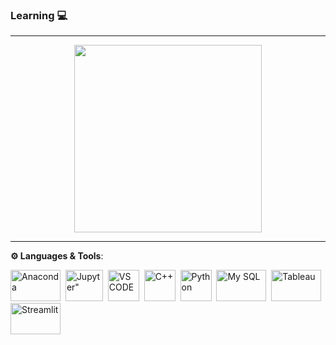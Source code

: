 ### Learning 💻

---
<!---
AmrishaSingh7/AmrishaSingh7 is a ✨ special ✨ repository because its `README.md` (this file) appears on your GitHub profile.
You can click the Preview link to take a look at your changes.
--->
<div id="header" align="center">
<img src = "https://media.giphy.com/media/v1.Y2lkPTc5MGI3NjExNWZjNWZhOTRhNTUxZDUyOTU1ZjA1ZTQ4Mzc5YWRkNzgxZWYyZjg2NCZjdD1n/3oKGzgNfssFG1xlwC4/giphy.gif" width= "300"/>
</div>


<div id="badges" align = "center">
  <a href="https://leetcode.com/Am-Sin/">
    <img src="https://img.shields.io/badge/Leetcode-black?style=for-the-badge&logo=leetcode&logoColor=yellow" alt=""/>
  </a>
 
</div>

---

**⚙️ Languages & Tools**:
<div>
  <img src="https://upload.wikimedia.org/wikipedia/en/c/cd/Anaconda_Logo.png" title="Anaconda" alt="Anaconda" width="80" height="50"/>&nbsp;
   <img src="https://upload.wikimedia.org/wikipedia/commons/thumb/3/38/Jupyter_logo.svg/1200px-Jupyter_logo.svg.png" title="Jupyter" alt=Jupyter" width="60" height="50"/>&nbsp;
   <img src="https://upload.wikimedia.org/wikipedia/commons/thumb/9/9a/Visual_Studio_Code_1.35_icon.svg/2048px-Visual_Studio_Code_1.35_icon.svg.png" title="VS CODE" alt="VS CODE" width="50" height="50"/>&nbsp;
    <img src="https://upload.wikimedia.org/wikipedia/commons/thumb/1/18/ISO_C%2B%2B_Logo.svg/1822px-ISO_C%2B%2B_Logo.svg.png" title="C++" alt="C++" width="50" height="50"/>&nbsp;
   <img src="https://upload.wikimedia.org/wikipedia/commons/thumb/c/c3/Python-logo-notext.svg/1869px-Python-logo-notext.svg.png" title="Python" alt="Python" width="50" height="50"/>&nbsp;
  <img src="https://1000logos.net/wp-content/uploads/2020/08/MySQL-Logo.png" title="My SQL" alt="My SQL" width="80" height="50"/>&nbsp;
   <img src="https://logos-world.net/wp-content/uploads/2021/10/Tableau-Emblem.png" title="Tableau" alt="Tableau" width="80" height="50"/>&nbsp; 
   <img src="https://streamlit.io/images/brand/streamlit-logo-primary-colormark-lighttext.png" alt="Streamlit" width="80" height="50"/>&nbsp;
</div>
